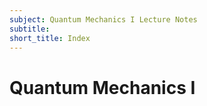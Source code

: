 ```yaml
---
subject: Quantum Mechanics I Lecture Notes
subtitle:
short_title: Index
---
```


# Quantum Mechanics I

[](./toc.yml)